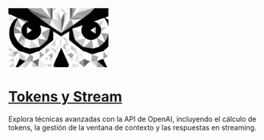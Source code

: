 <img src="../logo.png" alt="logo" width="200"/>

# [Tokens y Stream](https://ojosdemochuelo.net/tokens-y-stream/)

Explora técnicas avanzadas con la API de OpenAI, incluyendo el cálculo de tokens, la gestión de la ventana de contexto y las respuestas en streaming.
